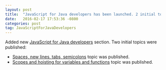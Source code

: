 ```yaml
---
layout: post
title:  "JavaScript for Java developers has been launched. 2 initial topics were published"
date:   2016-02-17 17:53:36 -0800
categories: post
tag: JavaScriptForJavaDevelopers
---
```

Added new [JavaScript for Java developers](http://webculum.org/javascript/roles/java-developer/ ) section. Two initial topics were published:

- [Spaces, new lines, tabs, semicolons](http://webculum.org/javascript/roles/java-developer/spaces-semicolons.html) topic was published.
- [Scopes and hoisting for variables and functions](http://webculum.org/javascript/roles/java-developer/scope-and-hoisting.html) topic was published.


